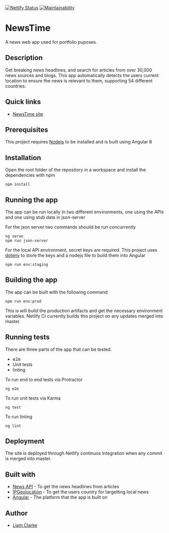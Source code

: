 [![Netlify Status](https://api.netlify.com/api/v1/badges/e17311d7-574e-44f7-bfc8-f8f477904c3f/deploy-status)](https://app.netlify.com/sites/newstime/deploys)  [![Maintainability](https://api.codeclimate.com/v1/badges/9a6e7e26a1523a180eb3/maintainability)](https://codeclimate.com/github/clarke94/newstime/maintainability)

# NewsTime

A news web app used for portfolio puposes.

## Description

Get breaking news headlines, and search for articles from over 30,000 news sources and blogs. This app automatically detects the users current location to ensure the news is relevant to them, supporting 54 different countries.

## Quick links

+ [NewsTime site](https://newstime.netlify.com/)

## Prerequisites

This project requires [Nodejs](https://nodejs.org/en/) to be installed and is built using Angular 8

## Installation

Open the root folder of the repository in a workspace and install the dependencies with npm

```
npm install
```

## Running the app

The app can be run locally in two different environments, one using the APIs and one using stub data in json-server

For the json server two commands shouild be run concurrently

```
ng serve
npm run json-server
```

For the local API environment, secret keys are required. This project uses [dotenv](https://www.npmjs.com/package/dotenv) to store the keys and a nodejs file to build them into Angular

```
npm run env:staging
```

## Building the app

The app can be built with the following command

```
npm run env:prod
```

This is will build the production artifacts and get the necessary environment variables. Netlify CI currently builds this project on any updates merged into master.

## Running tests

There are three parts of the app that can be tested.

+ e2e
+ Unit tests
+ linting

To run end to end tests via Protractor

```
ng e2e
```

To run unit tests via Karma

```
ng test
```

To run linting 

```
ng lint
```

## Deployment

The site is deployed through Netlify continuos Integration when any commit is merged into master.

## Built with

+ [News API](https://newsapi.org/) - To get the news headlines from articles
+ [IPGeolocation](https://ipgeolocation.io/) - To get the users country for targetting local news
+ [Angular](https://angular.io/) - The platform that the app is built on

## Author

+ [Liam Clarke](https://www.linkedin.com/in/liamclarke94/)
